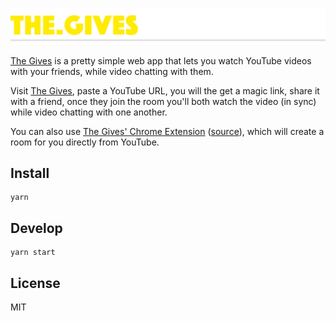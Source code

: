 ![The Gives Logo](./assets/github-header.png)

[The Gives](https://the.gives) is a pretty simple web app that lets you watch YouTube videos with your friends, while video chatting with them.

Visit [The Gives](https://the.gives), paste a YouTube URL, you will the get a magic link, share it with a friend, once they join the room you'll both watch the video (in sync) while video chatting with one another.

You can also use [The Gives' Chrome Extension](https://chrome.google.com/webstore/detail/njkgkdbagmmjjahkpdhjfcmaildijnjb) ([source](https://github.com/dutzi/the-gives-chrome-extension)), which will create a room for you directly from YouTube.

## Install

```
yarn
```

## Develop

```
yarn start
```

## License

MIT
